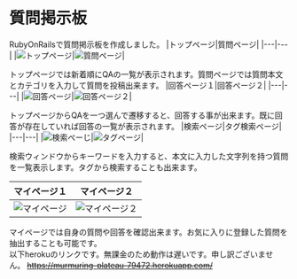# 質問掲示板
RubyOnRailsで質問掲示板を作成しました。
|トップページ|質問ページ|
|---|---|
|![トップページ](https://user-images.githubusercontent.com/53789788/87848564-7b1d3380-c91c-11ea-9252-34a075bd6022.png)|![質問ページ](https://user-images.githubusercontent.com/53789788/87848581-9f791000-c91c-11ea-8be3-ca89f84c9a8b.png)|

トップページでは新着順にQAの一覧が表示されます。質問ページでは質問本文とカテゴリを入力して質問を投稿出来ます。
|回答ページ１|回答ページ２|
|---|---|
|![回答ページ](https://user-images.githubusercontent.com/53789788/87848594-c0416580-c91c-11ea-9e85-35b4600ee2d8.png)|![回答ページ２](https://user-images.githubusercontent.com/53789788/87848605-d2bb9f00-c91c-11ea-96d0-a6f4ddb6e185.png)|

トップページからQAを一つ選んで遷移すると、回答する事が出来ます。既に回答が存在していれば回答の一覧が表示されます。
|検索ページ|タグ検索ページ|
|---|---|
|![検索ぺーじ](https://user-images.githubusercontent.com/53789788/87848619-ed8e1380-c91c-11ea-8f00-ed27c33acc47.png)|![タグページ](https://user-images.githubusercontent.com/53789788/87848642-0b5b7880-c91d-11ea-8b8d-1b5fa49a89af.png)|

検索ウィンドウからキーワードを入力すると、本文に入力した文字列を持つ質問を一覧表示します。タグから検索することも出来ます。

|マイページ１|マイページ２|
|---|---|
|![マイページ](https://user-images.githubusercontent.com/53789788/87848654-1f9f7580-c91d-11ea-9dc2-c2c125e29346.png)|![マイページ２](https://user-images.githubusercontent.com/53789788/87848658-39d95380-c91d-11ea-9995-e22c115a90e1.png)|

マイページでは自身の質問や回答を確認出来ます。お気に入りに登録した質問を抽出することも可能です。  
以下herokuのリンクです。無課金のため動作は遅いです。申し訳ございません。
~~https://murmuring-plateau-79472.herokuapp.com/~~

